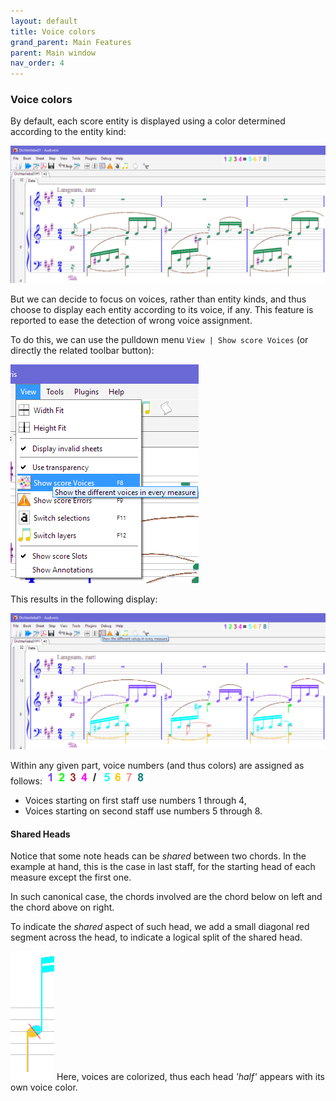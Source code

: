 ```yaml
---
layout: default
title: Voice colors
grand_parent: Main Features
parent: Main window
nav_order: 4
---
```

### Voice colors

By default, each score entity is displayed using a color determined according to the entity kind:

![](../assets/images/dich_no_voice.png)

But we can decide to focus on voices, rather than entity kinds, and thus choose to display each
entity according to its voice, if any.
This feature is reported to ease the detection of wrong voice assignment.

To do this, we can use the pulldown menu `View | Show score Voices`
(or directly the related toolbar button):

![](../assets/images/view_voices.png)

This results in the following display:

![](../assets/images/dich_voices.png)

Within any given part, voice numbers (and thus colors) are assigned as follows:
![](../assets/images/voice_colors.png)
* Voices starting on first staff use numbers 1 through 4,
* Voices starting on second staff use numbers 5 through 8.

#### Shared Heads

Notice that some note heads can be _shared_ between two chords.
In the example at hand, this is the case in last staff, for the starting head of each measure
except the first one.

In such canonical case, the chords involved are the chord below on left and the chord above on right.

To indicate the _shared_ aspect of such head, we add a small diagonal red segment across the head,
to indicate a logical split of the shared head.

![](../assets/images/shared_head_voices.png)
Here, voices are colorized, thus each head _'half'_ appears with its own voice color.
